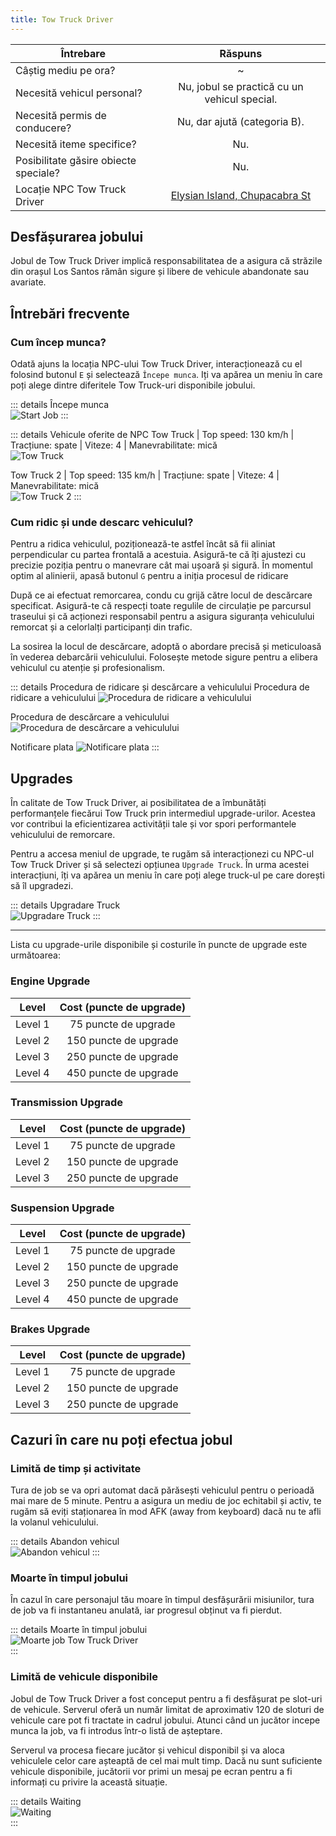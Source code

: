 ```yaml
---
title: Tow Truck Driver
---
```


| Întrebare   | Răspuns |
| ----------- | :-----------: |
| Câștig mediu pe ora? | ~<Dinero :amount='1700' /> |
| Necesită vehicul personal? | Nu, jobul se practică cu un vehicul special. |
| Necesită permis de conducere? | Nu, dar ajută (categoria B). |
| Necesită iteme specifice? | Nu. |
| Posibilitate găsire obiecte speciale? | Nu. |
| Locație NPC Tow Truck Driver | [Elysian Island, Chupacabra St](https://i.imgur.com/ozXA6Bx.png)  |

## Desfășurarea jobului  

Jobul de Tow Truck Driver implică responsabilitatea de a asigura că străzile din orașul Los Santos rămân sigure și libere de vehicule abandonate sau avariate.

## Întrebări frecvente

### Cum încep munca?

Odată ajuns la locația NPC-ului Tow Truck Driver, interacționează cu el folosind butonul `E` și selectează `Începe munca`. Iți va apărea un meniu în care poți alege dintre diferitele Tow Truck-uri disponibile jobului.

::: details Începe munca  
  <Image src="https://i.imgur.com/BkqZ3d2.gif" alt="Start Job" />
:::  

::: details Vehicule oferite de NPC 
  Tow Truck | Top speed: 130 km/h | Tracțiune: spate | Viteze: 4 | Manevrabilitate: mică  
  <Image src="https://i.imgur.com/j8IekTa.png" alt="Tow Truck" />
  
  Tow Truck 2 | Top speed: 135 km/h | Tracțiune: spate | Viteze: 4 | Manevrabilitate: mică  
  <Image src="https://i.imgur.com/pekeXnK.png" alt="Tow Truck 2" />
::: 
 
### Cum ridic și unde descarc vehiculul?  

Pentru a ridica vehiculul, poziționează-te astfel încât să fii aliniat perpendicular cu partea frontală a acestuia. Asigură-te că îți ajustezi cu precizie poziția pentru o manevrare cât mai ușoară și sigură. În momentul optim al alinierii, apasă butonul `G` pentru a iniția procesul de ridicare

După ce ai efectuat remorcarea, condu cu grijă către locul de descărcare specificat. Asigură-te că respecți toate regulile de circulație pe parcursul traseului și că acționezi responsabil pentru a asigura siguranța vehiculului remorcat și a celorlalți participanți din trafic.

La sosirea la locul de descărcare, adoptă o abordare precisă și meticuloasă în vederea debarcării vehiculului. Folosește metode sigure pentru a elibera vehiculul cu atenție și profesionalism.

::: details Procedura de ridicare și descărcare a vehiculului
  Procedura de ridicare a vehiculului 
  <Image src="https://i.imgur.com/yA9STXM.gif" alt="Procedura de ridicare a vehiculului" />
  
  Procedura de descărcare a vehiculului
  <Image src="https://i.imgur.com/amnqARc.gif" alt="Procedura de descărcare a vehiculului" />
  
  Notificare plata
  <Image src="https://i.imgur.com/0M4NBWF.png" alt="Notificare plata" />
:::  

## Upgrades

În calitate de Tow Truck Driver, ai posibilitatea de a îmbunătăți performanțele fiecărui Tow Truck prin intermediul upgrade-urilor. Acestea vor contribui la eficientizarea activității tale și vor spori performantele vehiculului de remorcare. 

Pentru a accesa meniul de upgrade, te rugăm să interacționezi cu NPC-ul Tow Truck Driver și să selectezi opțiunea `Upgrade Truck`. În urma acestei interacțiuni, îți va apărea un meniu în care poți alege truck-ul pe care dorești să îl upgradezi.

::: details Upgradare Truck  
  <Image src="https://i.imgur.com/ytM0VWQ.gif" alt="Upgradare Truck" />
:::  

---

Lista cu upgrade-urile disponibile și costurile în puncte de upgrade este următoarea:

 <!-- [TowTruckVehicleUpgrades.Engine]: [75, 150, 250, 450],
      [TowTruckVehicleUpgrades.Transmission]: [75, 250, 450],
      [TowTruckVehicleUpgrades.Suspension]: [75, 150, 250, 450],
      [TowTruckVehicleUpgrades.Brakes]: [75, 150, 250] -->

### Engine Upgrade

| Level | Cost (puncte de upgrade) |
| ----------- | :-----------: |
| Level 1 | 75 puncte de upgrade |
| Level 2 | 150 puncte de upgrade |
| Level 3 | 250 puncte de upgrade |
| Level 4 | 450 puncte de upgrade |

###  Transmission Upgrade

| Level | Cost (puncte de upgrade) |
| ----------- | :-----------: |
| Level 1 | 75 puncte de upgrade |
| Level 2 | 150 puncte de upgrade |
| Level 3 | 250 puncte de upgrade |

###  Suspension Upgrade

| Level | Cost (puncte de upgrade) |
| ----------- | :-----------: |
| Level 1 | 75 puncte de upgrade |
| Level 2 | 150 puncte de upgrade |
| Level 3 | 250 puncte de upgrade |
| Level 4 | 450 puncte de upgrade |

###  Brakes Upgrade

| Level | Cost (puncte de upgrade) |
| ----------- | :-----------: |
| Level 1 | 75 puncte de upgrade |
| Level 2 | 150 puncte de upgrade |
| Level 3 | 250 puncte de upgrade |

## Cazuri în care nu poți efectua jobul  

### Limită de timp și activitate 

Tura de job se va opri automat dacă părăsești vehiculul pentru o perioadă mai mare de 5 minute. Pentru a asigura un mediu de joc echitabil și activ, te rugăm să eviți staționarea în mod AFK (away from keyboard) dacă nu te afli la volanul vehiculului.

::: details Abandon vehicul  
<Image src="https://i.imgur.com/X498ql8.png" alt="Abandon vehicul" />
:::  

### Moarte în timpul jobului

În cazul în care personajul tău moare în timpul desfășurării misiunilor, tura de job va fi instantaneu anulată, iar progresul obținut va fi pierdut.

::: details Moarte în timpul jobului  
 <Image src="https://i.imgur.com/zaz9CYG.png" alt="Moarte job Tow Truck Driver" />  
:::  

### Limită de vehicule disponibile

Jobul de Tow Truck Driver a fost conceput pentru a fi desfășurat pe slot-uri de vehicule. Serverul oferă un număr limitat de aproximativ 120 de sloturi de vehicule care pot fi tractate in cadrul jobului. Atunci când un jucător incepe munca la job, va fi introdus într-o listă de așteptare. 

Serverul va procesa fiecare jucător și vehicul disponibil și va aloca vehiculele celor care așteaptă de cel mai mult timp. Dacă nu sunt suficiente vehicule disponibile, jucătorii vor primi un mesaj pe ecran pentru a fi informați cu privire la această situație.

::: details Waiting  
 <Image src="https://i.imgur.com/5jmZXwP.png" alt="Waiting" />  
:::  
